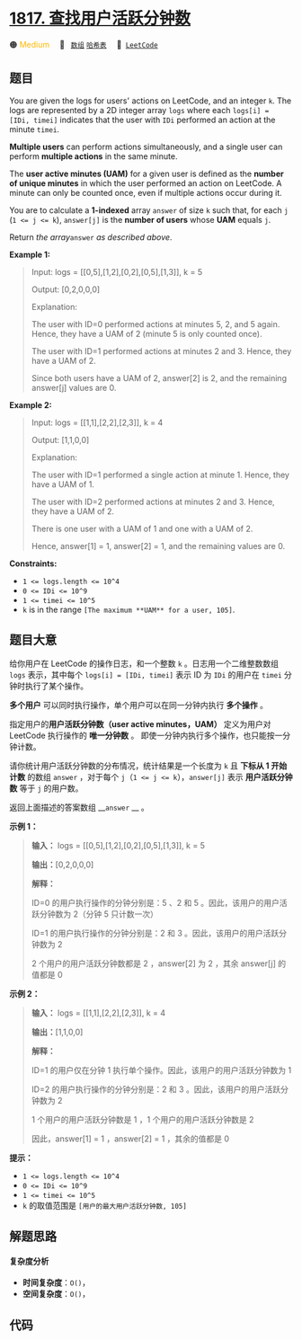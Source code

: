 # [1817. 查找用户活跃分钟数](https://leetcode.com/problems/finding-the-users-active-minutes)

🟠 <font color=#ffb800>Medium</font>&emsp; 🔖&ensp; [`数组`](/outline/tag/array.md) [`哈希表`](/outline/tag/hash-table.md)&emsp; 🔗&ensp;[`LeetCode`](https://leetcode.com/problems/finding-the-users-active-minutes)

## 题目

You are given the logs for users' actions on LeetCode, and an integer `k`. The
logs are represented by a 2D integer array `logs` where each `logs[i] = [IDi,
timei]` indicates that the user with `IDi` performed an action at the minute
`timei`.

**Multiple users** can perform actions simultaneously, and a single user can
perform **multiple actions** in the same minute.

The **user active minutes (UAM)** for a given user is defined as the **number
of unique minutes** in which the user performed an action on LeetCode. A
minute can only be counted once, even if multiple actions occur during it.

You are to calculate a **1-indexed** array `answer` of size `k` such that, for
each `j` (`1 <= j <= k`), `answer[j]` is the **number of users** whose **UAM**
equals `j`.

Return _the array_`answer` _as described above_.



**Example 1:**

> Input: logs = [[0,5],[1,2],[0,2],[0,5],[1,3]], k = 5
> 
> Output: [0,2,0,0,0]
> 
> Explanation:
> 
> The user with ID=0 performed actions at minutes 5, 2, and 5 again. Hence, they have a UAM of 2 (minute 5 is only counted once).
> 
> The user with ID=1 performed actions at minutes 2 and 3. Hence, they have a UAM of 2.
> 
> Since both users have a UAM of 2, answer[2] is 2, and the remaining answer[j] values are 0.

**Example 2:**

> Input: logs = [[1,1],[2,2],[2,3]], k = 4
> 
> Output: [1,1,0,0]
> 
> Explanation:
> 
> The user with ID=1 performed a single action at minute 1. Hence, they have a UAM of 1.
> 
> The user with ID=2 performed actions at minutes 2 and 3. Hence, they have a UAM of 2.
> 
> There is one user with a UAM of 1 and one with a UAM of 2.
> 
> Hence, answer[1] = 1, answer[2] = 1, and the remaining values are 0.

**Constraints:**

  * `1 <= logs.length <= 10^4`
  * `0 <= IDi <= 10^9`
  * `1 <= timei <= 10^5`
  * `k` is in the range `[The maximum **UAM** for a user, 105]`.


## 题目大意

给你用户在 LeetCode 的操作日志，和一个整数 `k` 。日志用一个二维整数数组 `logs` 表示，其中每个 `logs[i] = [IDi,
timei]` 表示 ID 为 `IDi` 的用户在 `timei` 分钟时执行了某个操作。

**多个用户** 可以同时执行操作，单个用户可以在同一分钟内执行 **多个操作** 。

指定用户的**用户活跃分钟数（user active minutes，UAM）** 定义为用户对 LeetCode 执行操作的 **唯一分钟数** 。
即使一分钟内执行多个操作，也只能按一分钟计数。

请你统计用户活跃分钟数的分布情况，统计结果是一个长度为 `k` 且 **下标从 1 开始计数** 的数组 `answer` ，对于每个 `j`（`1 <=
j <= k`），`answer[j]` 表示 **用户活跃分钟数** 等于 `j` 的用户数。

返回上面描述的答案数组 __`answer` __ 。

**示例 1：**

> 
> 
> 
> 
> 
> **输入：** logs = [[0,5],[1,2],[0,2],[0,5],[1,3]], k = 5
> 
> **输出：**[0,2,0,0,0]
> 
> **解释：**
> 
> ID=0 的用户执行操作的分钟分别是：5 、2 和 5 。因此，该用户的用户活跃分钟数为 2（分钟 5 只计数一次）
> 
> ID=1 的用户执行操作的分钟分别是：2 和 3 。因此，该用户的用户活跃分钟数为 2
> 
> 2 个用户的用户活跃分钟数都是 2 ，answer[2] 为 2 ，其余 answer[j] 的值都是 0
> 
> 

**示例 2：**

> 
> 
> 
> 
> 
> **输入：** logs = [[1,1],[2,2],[2,3]], k = 4
> 
> **输出：**[1,1,0,0]
> 
> **解释：**
> 
> ID=1 的用户仅在分钟 1 执行单个操作。因此，该用户的用户活跃分钟数为 1
> 
> ID=2 的用户执行操作的分钟分别是：2 和 3 。因此，该用户的用户活跃分钟数为 2
> 
> 1 个用户的用户活跃分钟数是 1 ，1 个用户的用户活跃分钟数是 2 
> 
> 因此，answer[1] = 1 ，answer[2] = 1 ，其余的值都是 0
> 
> 

**提示：**

  * `1 <= logs.length <= 10^4`
  * `0 <= IDi <= 10^9`
  * `1 <= timei <= 10^5`
  * `k` 的取值范围是 `[用户的最大用户活跃分钟数, 105]`


## 解题思路

#### 复杂度分析

- **时间复杂度**：`O()`，
- **空间复杂度**：`O()`，

## 代码

```javascript

```